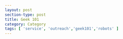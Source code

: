 ```yaml
---
layout: post
section-type: post
title: Geek 101
category: Category
tags: [ 'service', 'outreach','geek101','robots' ]
---
```


<!-- Place this tag in your head or just before your close body tag. -->
<script type="text/javascript" src="https://apis.google.com/js/plusone.js"></script>

<!-- Place this tag where you want the widget to render. -->
<div class="g-post" data-href="https://plus.google.com/115988942600478124988/posts/TStLPzCdNX4"></div>

